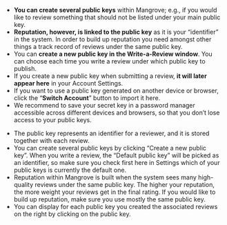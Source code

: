 * **You can create several public keys** within Mangrove; e.g., if you would like to review something that should not be listed under your main public key.
* **Reputation, however, is linked to the public key** as it is your “identifier” in the system. In order to build up reputation you need amongst other things a track record of reviews under the same public key.
* You can **create a new public key in the Write-a-Review window**. You can choose each time you write a review under which public key to publish. 
* If you create a new public key when submitting a review, **it will later appear here** in your Account Settings.
* If you want to use a public key generated on another device or browser, click the “**Switch Account**” button to import it here.
* We recommend to save your secret key in a password manager accessible across different devices and browsers, so that you don’t lose access to your public keys.


- The public key represents an identifier for a reviewer, and it is stored together with each review. 
- You can create several public keys by clicking “Create a new public key”. 
When you write a review, the “Default public key” will be picked as an identifier, so make sure you check first here in Settings which of your public keys is currently the default one.
- Reputation within Mangrove is built when the system sees many high-quality reviews under the same public key. The higher your reputation, the more weight your reviews get in the final rating. If you would like to build up reputation, make sure you use mostly the same public key.
- You can display for each public key you created the associated reviews on the right by clicking on the public key.